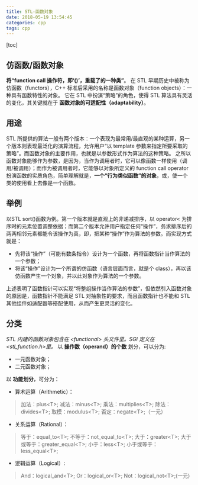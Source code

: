 ```yaml
---
title: STL-函数对象
date: 2018-05-19 13:54:45
categories: cpp
tags: cpp
---
```

[toc]
## 仿函数/函数对象
**将“function call 操作符，即‘()’，重载了的一种类”**。
在 STL 早期历史中被称为仿函数（functors），C++ 标准后采用的名称是函数对象（function objects）：一种具有函数特性的对象。
它在 STL 中扮演“策略”的角色，使得 STL 算法具有灵活的变化，其关键就在于 **函数对象的可适配性（adaptability）**。

## 用途
STL 所提供的算法一般有两个版本：一个表现为最常用/最直观的某种运算，另一个版本则表现最泛化的演算流程，允许用户“以 template 参数来指定所要采取的策略”。而函数对象的主要作用，也就是以参数形式作为算法的这种策略。
之所以函数对象能够作为参数，是因为，当作为调用者时，它可以像函数一样使用（调用/被调用）；而作为被调用者时，它能够以对象所定义的 function call operator 扮演函数的实质角色，简单理解就是，**一个“行为类似函数”的对象**，或，使一个类的使用看上去像是一个函数。

## 举例
以STL sort()函数为例。第一个版本就是直观上的非递减排序，以 operator< 为排序时的元素位置调整依据；而第二个版本允许用户指定任何“操作”，务求排序后的两两相邻元素都能令该操作为真，即，把某种“操作”作为算法的参数。而实现方式就是：
* 先将该“操作”（可能有数条指令）设计为一个函数，再将函数指针当作算法的一个参数；
* 将该“操作”设计为一个所谓的仿函数（语言层面而言，就是个 class），再以该仿函数产生一个对象，并以此对象作为算法的一个参数。

上述表明了函数指针可以实现“将整组操作当作算法的参数”，但依然引入函数对象的原因是，函数指针不能满足 STL 对抽象性的要求，而且函数指针也不能和 STL 其他组件如适配器等搭配使用，从而产生更灵活的变化。

## 分类
*STL 内建的函数对象包含在 <functional\> 头文件里。SGI 定义在<stl_function.h\>里。*
以 **操作数（operand）的个数** 划分，可以分为:
* 一元函数对象；
* 二元函数对象；

以 **功能划分**，可分为：
* 算术运算（Arithmetic）：
> 加法：plus<T\>;
> 减法：minus<T\>;
> 乘法：multiplies<T\>;
> 除法：divides<T\>;
> 取模：modulus<T\>;
> 否定：negate<T\>;（一元）

* 关系运算（Rational）：
> 等于：equal_to<T\>;
> 不等于：not_equal_to<T\>;
> 大于：greater<T\>;
> 大于或等于：greater_equal<T\>;
> 小于：less<T\>;
> 小于或等于：less_equal<T\>;

* 逻辑运算（Logical）:
> And：logical_and<T\>;
> Or：logical_or<T\>;
> Not：logical_not<T\>;(一元)


